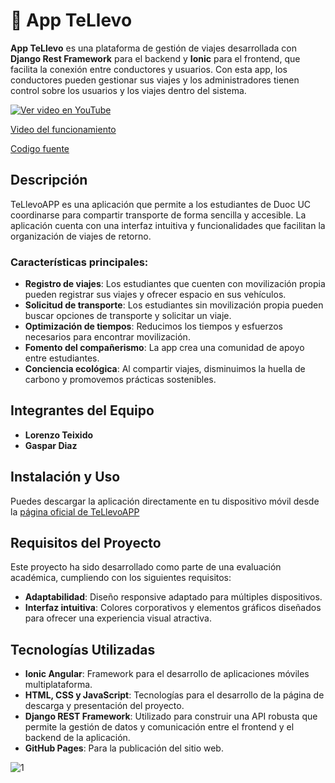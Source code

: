 # 🚗 App TeLlevo

**App TeLlevo** es una plataforma de gestión de viajes desarrollada con **Django Rest Framework** para el backend y **Ionic** para el frontend, que facilita la conexión entre conductores y usuarios. Con esta app, los conductores pueden gestionar sus viajes y los administradores tienen control sobre los usuarios y los viajes dentro del sistema.


[![Ver video en YouTube](https://img.youtube.com/vi/a5JQS8TlMRs/0.jpg)](https://www.youtube.com/watch?v=a5JQS8TlMRs)

[Video del funcionamiento](https://www.youtube.com/watch?v=a5JQS8TlMRs)

[Codigo fuente](https://github.com/1loro/tellevo_code)

## Descripción

TeLlevoAPP es una aplicación que permite a los estudiantes de Duoc UC coordinarse para compartir transporte de forma sencilla y accesible. La aplicación cuenta con una interfaz intuitiva y funcionalidades que facilitan la organización de viajes de retorno.

### Características principales:
- **Registro de viajes**: Los estudiantes que cuenten con movilización propia pueden registrar sus viajes y ofrecer espacio en sus vehículos.
- **Solicitud de transporte**: Los estudiantes sin movilización propia pueden buscar opciones de transporte y solicitar un viaje.
- **Optimización de tiempos**: Reducimos los tiempos y esfuerzos necesarios para encontrar movilización.
- **Fomento del compañerismo**: La app crea una comunidad de apoyo entre estudiantes.
- **Conciencia ecológica**: Al compartir viajes, disminuimos la huella de carbono y promovemos prácticas sostenibles.

## Integrantes del Equipo

- **Lorenzo Teixido** 
- **Gaspar Diaz** 

## Instalación y Uso

Puedes descargar la aplicación directamente en tu dispositivo móvil desde la [página oficial de TeLlevoAPP](https://1loro.github.io/tellevo)

## Requisitos del Proyecto

Este proyecto ha sido desarrollado como parte de una evaluación académica, cumpliendo con los siguientes requisitos:
- **Adaptabilidad**: Diseño responsive adaptado para múltiples dispositivos.
- **Interfaz intuitiva**: Colores corporativos y elementos gráficos diseñados para ofrecer una experiencia visual atractiva.

## Tecnologías Utilizadas

- **Ionic Angular**: Framework para el desarrollo de aplicaciones móviles multiplataforma.
- **HTML, CSS y JavaScript**: Tecnologías para el desarrollo de la página de descarga y presentación del proyecto.
- **Django REST Framework**: Utilizado para construir una API robusta que permite la gestión de datos y comunicación entre el frontend y el backend de la aplicación.
- **GitHub Pages**: Para la publicación del sitio web.


![1](https://github.com/user-attachments/assets/09c957c1-b2bf-4456-ade5-b5653743e01a)

